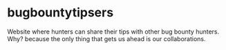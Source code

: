 # bugbountytipsers
Website where hunters can share their tips with other bug bounty hunters. Why? because the only thing that gets us ahead is our collaborations.
